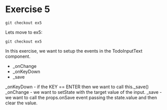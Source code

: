# Exercise 5

    git checkout ex5

Lets move to ex5:

    git checkout ex5

In this exercise, we want to setup the events in the TodoInputText component.

* _onChange
* _onKeyDown
* _save

_onKeyDown - if the KEY == ENTER then we want to call this._save()
_onChange - we want to setState with the target value of the input.
_save - we want to call the props.onSave event passing the state.value and then clear the value.